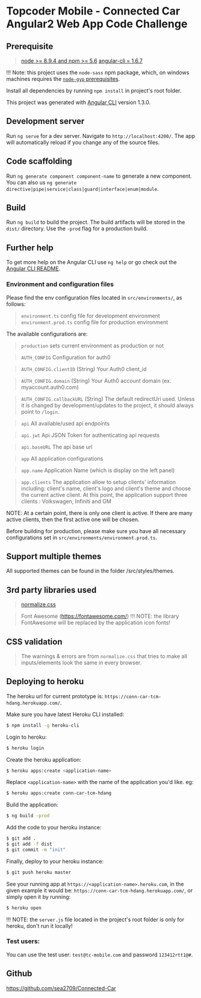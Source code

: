 # Topcoder Mobile - Connected Car Angular2 Web App Code Challenge

## Prerequisite
> [node >= 8.9.4 and npm >= 5.6](https://nodejs.org/en/download/)
> [angular-cli = 1.6.7](https://github.com/angular/angular-cli#installation)

!!! Note: this project uses the `node-sass` npm package, which, on windows machines
requires the [`node-gyp` prerequisites](https://github.com/nodejs/node-gyp#on-windows).

Install all dependencies by running `npm install` in project's root folder.

This project was generated with [Angular CLI](https://github.com/angular/angular-cli) version 1.3.0.

## Development server
Run `ng serve` for a dev server. Navigate to `http://localhost:4200/`. The app will automatically
reload if you change any of the source files.

## Code scaffolding
Run `ng generate component component-name` to generate a new component. You can also us
`ng generate directive|pipe|service|class|guard|interface|enum|module`.

## Build
Run `ng build` to build the project. The build artifacts will be stored in the `dist/` directory.
Use the `-prod` flag for a production build.

## Further help
To get more help on the Angular CLI use `ng help` or go check out the
[Angular CLI README](https://github.com/angular/angular-cli/blob/master/README.md).

### Environment and configuration files
Please find the env configuration files located in `src/environments/`, as follows:
> `environment.ts` config file for development environment
> `environment.prod.ts` config file for production environment

The available configurations are:
> `production` sets current environment as production or not

> `AUTH_CONFIG` Configuration for auth0

> `AUTH_CONFIG.clientID` (String) Your Auth0 client_id

> `AUTH_CONFIG.domain` (String) Your Auth0 account domain (ex. myaccount.auth0.com)

> `AUTH_CONFIG.callbackURL` (String) The default redirectUri used. Unless it is changed
                            by development/updates to the project, it should always point to `/login`.
                            
> `api` All available/used api endpoints

> `api.jwt` Api JSON Token for authenticating api requests

> `api.baseURL` The api base url

> `app` All application configurations

> `app.name` Application Name (which is display on the left panel)

> `app.clients` The application allow to setup clients' information including: client's name, client's logo and client's theme and choose the current active client. At this point, the application support three clients : Volkswagen, Infiniti and GM
 
NOTE: At a certain point, there is only one client is active. If there are many active clients, then the first active one will be chosen.

Before building for production, please make sure you have all necessary configurations
set in `src/environments/environment.prod.ts`.
 
## Support multiple themes
All supported themes can be found in the folder /src/styles/themes. 

## 3rd party libraries used
> [normalize.css](https://necolas.github.io/normalize.css/)

> Font Awesome (https://fontawesome.com/)
!!! NOTE: the library FontAwesome will be replaced by the application icon fonts!

## CSS validation
> The warnings & errors are from `normalize.css` that tries to make all inputs/elements look the same in every browser.

## Deploying to heroku
The heroku url for current prototype is: `https://conn-car-tcm-hdang.herokuapp.com/`.

Make sure you have latest Heroku CLI installed:
``` sh
$ npm install -g heroku-cli
```

Login to heroku:
``` sh
$ heroku login
```

Create the heroku application:
``` sh
$ heroku apps:create <application-name>
```
Replace `<application-name>` with the name of the application you'd like. eg:
``` sh
$ heroku apps:create conn-car-tcm-hdang
```

Build the application:
``` sh
$ ng build -prod
```

Add the code to your heroku instance:
``` sh
$ git add .
$ git add -f dist
$ git commit -m "init"
```

Finally, deploy to your heroku instance:
``` sh
$ git push heroku master
```

See your running app at `https://<application-name>.heroku.com`,
in the given example it would be: `https://conn-car-tcm-hdang.herokuapp.com/`, or simply open it by running:
``` sh
$ heroku open
```

!!! NOTE: the `server.js` file located in the project's root folder is only for heroku, don't run it locally!

### Test users:
You can use the test user: `test@tc-mobile.com` and password `123412rtt1@#`.

## Github
https://github.com/sea2709/Connected-Car